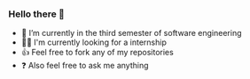 ### Hello there 👋
- 🌱 I’m currently in the third semester of software engineering
- 🧑‍💼 I'm currently looking for a internship
- 👍 Feel free to fork any of my repositories
- ❓ Also feel free to ask me anything

<!--
**Furlanets/Furlanets** is a ✨ _special_ ✨ repository because its `README.md` (this file) appears on your GitHub profile.

Here are some ideas to get you started:

- 🔭 I’m currently working on ...
- 🌱 I’m currently learning ...
- 👯 I’m looking to collaborate on ...
- 🤔 I’m looking for help with ...
- 💬 Ask me about ...
- 📫 How to reach me: ...
- 😄 Pronouns: ...
- ⚡ Fun fact: ...
-->
